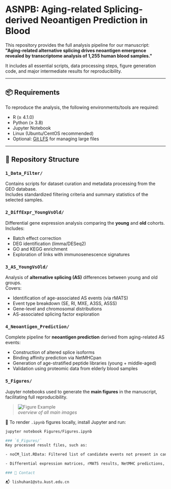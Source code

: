 # ASNPB: Aging-related Splicing-derived Neoantigen Prediction in Blood

This repository provides the full analysis pipeline for our manuscript:  
**"Aging-related alternative splicing drives neoantigen emergence revealed by transcriptome analysis of 1,255 human blood samples."**

It includes all essential scripts, data processing steps, figure generation code, and major intermediate results for reproducibility.

---

## 📦 Requirements

To reproduce the analysis, the following environments/tools are required:

- R (≥ 4.1.0)
- Python (≥ 3.8)
- Jupyter Notebook
- Linux (Ubuntu/CentOS recommended)
- Optional: [Git LFS](https://git-lfs.github.com/) for managing large files

---

## 📁 Repository Structure

### `1_Data_Filter/`
Contains scripts for dataset curation and metadata processing from the GEO database.  
Includes standardized filtering criteria and summary statistics of the selected samples.

### `2_DiffExpr_YoungVsOld/`
Differential gene expression analysis comparing the **young** and **old** cohorts.  
Includes:

- Batch effect correction  
- DEG identification (limma/DESeq2)
- GO and KEGG enrichment
- Exploration of links with immunosenescence signatures

### `3_AS_YoungVsOld/`
Analysis of **alternative splicing (AS)** differences between young and old groups.  
Covers:

- Identification of age-associated AS events (via rMATS)
- Event type breakdown (SE, RI, MXE, A3SS, A5SS)
- Gene-level and chromosomal distributions
- AS-associated splicing factor exploration

### `4_Neoantigen_Prediction/`
Complete pipeline for **neoantigen prediction** derived from aging-related AS events:

- Construction of altered splice isoforms
- Binding affinity prediction via NetMHCpan
- Generation of age-stratified peptide libraries (young + middle-aged)
- Validation using proteomic data from elderly blood samples

### `5_Figures/`
Jupyter notebooks used to generate the **main figures** in the manuscript, facilitating full reproducibility.

> ![Figure Example](./Figures/Overview.png)  
> _overview of all main images_

📌 To render `.ipynb` figures locally, install Jupyter and run:

```bash
jupyter notebook Figures/Figures.ipynb

### `6_Figures/`
Key processed result files, such as:

- noCM_list.RData: Filtered list of candidate events not present in cancer-related CM group

- Differential expression matrices, rMATS results, NetMHC predictions, etc.

### 📧 Contact

📬 lishuhan1@stu.kust.edu.cn






